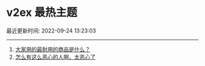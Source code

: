 # v2ex 最热主题

最近更新时间: 2022-09-24 13:23:03

--- 
1. [大家用的最耐用的商品是什么？](https://www.v2ex.com/t/882563) 
2. [怎么有这么恶心的人啊，太恶心了](https://www.v2ex.com/t/882570) 
